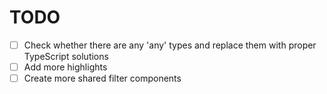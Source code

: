 # TODO

- [ ] Check whether there are any 'any' types and replace them with proper TypeScript solutions
- [ ] Add more highlights
- [ ] Create more shared filter components
